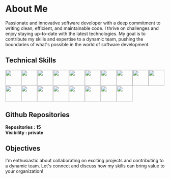 # About Me

Passionate and innovative software developer with a deep commitment to writing clean, efficient, and maintainable code. I thrive on challenges and enjoy staying up-to-date with the latest technologies. My goal is to contribute my skills and expertise to a dynamic team, pushing the boundaries of what's possible in the world of software development.

## Technical Skills

<img src="https://cdn.jsdelivr.net/gh/devicons/devicon/icons/python/python-original.svg" height=50 width=50/><img src="https://cdn.jsdelivr.net/gh/devicons/devicon/icons/c/c-plain.svg" height=50 width=50/><img src="https://cdn.jsdelivr.net/gh/devicons/devicon/icons/cplusplus/cplusplus-plain.svg" height=50 width=50/><img src="https://cdn.jsdelivr.net/gh/devicons/devicon/icons/kotlin/kotlin-original.svg" height=50 width=50/><img src="https://cdn.jsdelivr.net/gh/devicons/devicon/icons/html5/html5-original.svg" height=50 width=50/><img src="https://cdn.jsdelivr.net/gh/devicons/devicon/icons/css3/css3-original.svg" height=50 width=50/><img src="https://cdn.jsdelivr.net/gh/devicons/devicon/icons/javascript/javascript-original.svg" height=50 width=50/><img src="https://cdn.jsdelivr.net/gh/devicons/devicon/icons/bootstrap/bootstrap-original.svg" height=50 width=50/><img src="https://cdn.jsdelivr.net/gh/devicons/devicon/icons/jquery/jquery-original.svg" height=50 width=50/><img src="https://cdn.jsdelivr.net/gh/devicons/devicon/icons/react/react-original.svg" height=50 width=50/><img src="https://cdn.jsdelivr.net/gh/devicons/devicon/icons/nodejs/nodejs-original.svg" height=50 width=50/><img src="https://cdn.jsdelivr.net/gh/devicons/devicon/icons/express/express-original.svg" height=50 width=50/><img src="https://cdn.jsdelivr.net/gh/devicons/devicon/icons/mongodb/mongodb-original.svg" height=50 width=50/><img src="https://cdn.jsdelivr.net/gh/devicons/devicon/icons/mysql/mysql-original.svg" height=50 width=50/><img src="https://cdn.jsdelivr.net/gh/devicons/devicon/icons/php/php-original.svg" height=50 width=50/><img src="https://cdn.jsdelivr.net/gh/devicons/devicon/icons/bash/bash-original.svg" height=50 width=50/><img src="https://cdn.jsdelivr.net/gh/devicons/devicon/icons/linux/linux-original.svg" height=50 width=50/><img src="https://cdn.jsdelivr.net/gh/devicons/devicon/icons/android/android-original.svg" height=50 width=50/>

## Github Repositories

<p><b>Repositories : 15</b><br/>
<b>Visibility : private</b></p>


## Objectives

I'm enthusiastic about collaborating on exciting projects and contributing to a dynamic team. Let's connect and discuss how my skills can bring value to your organization!

